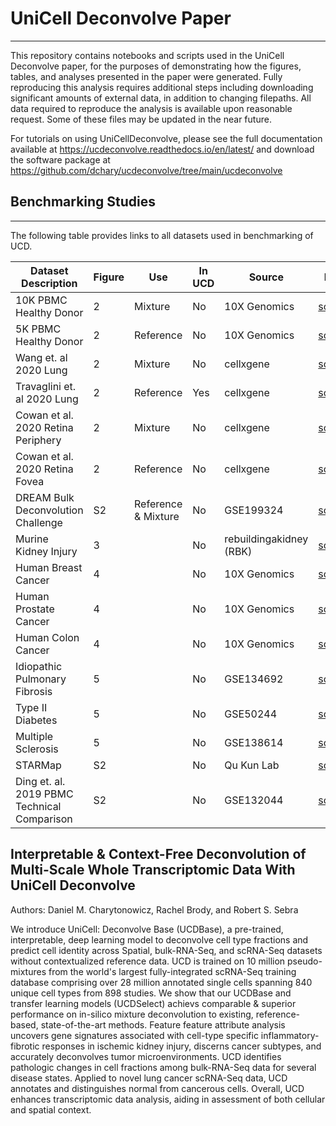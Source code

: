 # UniCell Deconvolve Paper
----------------------------------
This repository contains notebooks and scripts used in the UniCell Deconvolve paper, for the purposes of demonstrating how the figures, tables, and analyses presented in the paper were generated. Fully reproducing this analysis requires additional steps including downloading significant amounts of external data, in addition to changing filepaths. All data required to reproduce the analysis is available upon reasonable request. Some of these files may be updated in the near future.

For tutorials on using UniCellDeconvolve, please see the full documentation available at https://ucdeconvolve.readthedocs.io/en/latest/ and download the software package at https://github.com/dchary/ucdeconvolve/tree/main/ucdeconvolve

## Benchmarking Studies
----------------------------------
The following table provides links to all datasets used in benchmarking of UCD.

| Dataset Description                         | Figure | Use                 | In UCD | Source                  | Link                                                                                                                                                    |
| ------------------------------------------- | ------ | ------------------- | ------ | ----------------------- | ------------------------------------------------------------------------------------------------------------------------------------------------------- |
| 10K PBMC Healthy Donor                      | 2      | Mixture             | No     | 10X Genomics            | [source](https://www.10xgenomics.com/resources/datasets/10k-human-pbmcs-3-ht-v3-1-chromium-x-3-1-high)                                                  |
| 5K PBMC Healthy Donor                       | 2      | Reference           | No     | 10X Genomics            | [source](https://www.10xgenomics.com/resources/datasets/5-k-peripheral-blood-mononuclear-cells-pbm-cs-from-a-healthy-donor-next-gem-3-1-standard-3-0-2) |
| Wang et. al 2020 Lung                       | 2      | Mixture             | No     | cellxgene               | [source](https://cellxgene.cziscience.com/collections/625f6bf4-2f33-4942-962e-35243d284837)                                                             |
| Travaglini et. al 2020 Lung                 | 2      | Reference           | Yes    | cellxgene               | [source](https://cellxgene.cziscience.com/collections/5d445965-6f1a-4b68-ba3a-b8f765155d3a)                                                             |
| Cowan et al. 2020 Retina Periphery          | 2      | Mixture             | No     | cellxgene               | [source](https://cellxgene.cziscience.com/collections/2f4c738f-e2f3-4553-9db2-0582a38ea4dc)                                                             |
| Cowan et al. 2020 Retina Fovea              | 2      | Reference           | No     | cellxgene               | [source](https://cellxgene.cziscience.com/collections/2f4c738f-e2f3-4553-9db2-0582a38ea4dc)                                                             |
| DREAM Bulk Deconvolution Challenge          | S2     | Reference & Mixture | No     | GSE199324               | [source](https://www.ncbi.nlm.nih.gov/geo/query/acc.cgi?acc=GSE199324)                                                                                  |
| Murine Kidney Injury                        | 3      |                     | No     | rebuildingakidney (RBK) | [source](https://www.rebuildingakidney.org/chaise/record/#2/RNASeq:Study/RID=17-E9P0)                                                                   |
| Human Breast Cancer                         | 4      |                     | No     | 10X Genomics            | [source](https://www.10xgenomics.com/resources/datasets/human-breast-cancer-ductal-carcinoma-in-situ-invasive-carcinoma-ffpe-1-standard-1-3-0)          |
| Human Prostate Cancer                       | 4      |                     | No     | 10X Genomics            | [source](https://www.10xgenomics.com/resources/datasets/human-prostate-cancer-adenocarcinoma-with-invasive-carcinoma-ffpe-1-standard-1-3-0)             |
| Human Colon Cancer                          | 4      |                     | No     | 10X Genomics            | [source](https://www.10xgenomics.com/resources/datasets/human-colorectal-cancer-whole-transcriptome-analysis-1-standard-1-2-0)                          |
| Idiopathic Pulmonary Fibrosis               | 5      |                     | No     | GSE134692               | [source](https://www.ncbi.nlm.nih.gov/geo/query/acc.cgi?acc=GSE134692)                                                                                  |
| Type II Diabetes                            | 5      |                     | No     | GSE50244                | [source](https://www.ncbi.nlm.nih.gov/geo/query/acc.cgi?acc=GSE50244)                                                                                   |
| Multiple Sclerosis                          | 5      |                     | No     | GSE138614               | [source](https://www.ncbi.nlm.nih.gov/geo/query/acc.cgi?acc=GSE138614)                                                                                  |
| STARMap                                     | S2     |                     | No     | Qu Kun Lab              | [source](https://github.com/QuKunLab/SpatialBenchmarking/tree/main/FigureData/Figure4/Dataset10_STARmap/Rawdata)                                        |
| Ding et. al. 2019 PBMC Technical Comparison | S2     |                     | No     | GSE132044               | [source](https://www.ncbi.nlm.nih.gov/geo/query/acc.cgi?acc=GSE132044)                                                                                  |


Interpretable & Context-Free Deconvolution of Multi-Scale Whole Transcriptomic Data With UniCell Deconvolve
----------------------------------
Authors: Daniel M. Charytonowicz, Rachel Brody, and Robert S. Sebra

We introduce UniCell: Deconvolve Base (UCDBase), a pre-trained, interpretable, deep learning model to deconvolve cell type fractions and predict cell identity across Spatial, bulk-RNA-Seq, and scRNA-Seq datasets without contextualized reference data. UCD is trained on 10 million pseudo-mixtures from the world's largest fully-integrated scRNA-Seq training database comprising over 28 million annotated single cells spanning 840 unique cell types from 898 studies. We show that our UCDBase and transfer learning models (UCDSelect) achievs comparable & superior performance on in-silico mixture deconvolution to existing, reference-based, state-of-the-art methods. Feature feature attribute analysis uncovers gene signatures associated with cell-type specific inflammatory-fibrotic responses in ischemic kidney injury, discerns cancer subtypes, and accurately deconvolves tumor microenvironments. UCD identifies pathologic changes in cell fractions among bulk-RNA-Seq data for several disease states. Applied to novel lung cancer scRNA-Seq data, UCD annotates and distinguishes normal from cancerous cells. Overall, UCD enhances transcriptomic data analysis, aiding in assessment of both cellular and spatial context.
